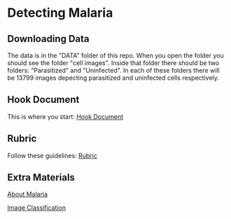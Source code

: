 # Detecting Malaria

## Downloading Data
The data is in the "DATA" folder of this repo. When you open the folder you should see the folder "cell images". Inside that folder there should be two folders: "Parasitized" and "Uninfected". In each of these folders there will be 13799 images depecting parasitized and uninfected cells respectively.

## Hook Document
This is where you start: [Hook Document](https://acrobat.adobe.com/link/review?uri=urn:aaid:scds:US:2d89c3fa-bf63-30ad-ad73-bb8a20329543)

## Rubric
Follow these guidelines: [Rubric](https://acrobat.adobe.com/link/review?uri=urn:aaid:scds:US:431d71d8-4784-3cdf-8daa-9d34fc5e3c02)

## Extra Materials
[About Malaria](https://www.cdc.gov/malaria/diagnosis_treatment/diagnosis.html#:~:text=Malaria%20parasites%20can%20be%20identified,the%20parasites%20a%20distinctive%20appearance)

[Image Classification](https://www.analyticsvidhya.com/blog/2020/08/top-4-pre-trained-models-for-image-classification-with-python-code/)
